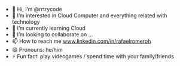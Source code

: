 - 👋 Hi, I’m @rrtrycode
- 👀 I’m interested in Cloud Computer and everything related with technology
- 🌱 I’m currently learning Cloud
- 💞️ I’m looking to collaborate on ...
- 📫 How to reach me www.linkedin.com/in/rafaelromeroh
- 😄 Pronouns: he/him
- ⚡ Fun fact: play videogames / spend time with your family/friends

<!---
rrtrycode/rrtrycode is a ✨ special ✨ repository because its `README.md` (this file) appears on your GitHub profile.
You can click the Preview link to take a look at your changes.
--->
